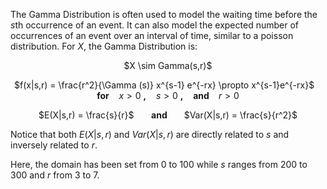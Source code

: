 The Gamma Distribution is often used to model the waiting time before the <i>s</i>th occurrence of an event. It can also model the expected number of occurrences of an event over an interval of time, similar to a poisson distribution. For $X$, the Gamma Distribution is:

<center> $X \sim Gamma(s,r)$

$f(x|s,r) = \frac{r^2}{\Gamma (s)} x^{s-1} e^{-rx} \propto x^{s-1}e^{-rx}$ &nbsp;&nbsp; <b>for</b> &nbsp;&nbsp; $x > 0$ <b>,</b> &nbsp;&nbsp; $s > 0$ <b>,</b> &nbsp;&nbsp; <b> and </b> &nbsp;&nbsp; $r >0$

$E(X|s,r) = \frac{s}{r}$ &nbsp;&nbsp;&nbsp;&nbsp;&nbsp; <b> and </b> &nbsp;&nbsp;&nbsp;&nbsp;&nbsp; $Var(X|s,r) = \frac{s}{r^2}$  </center>

Notice that both $E(X|s,r)$ and $Var(X|s,r)$ are directly related to $s$ and inversely related to $r$.

Here, the domain has been set from 0 to 100 while $s$ ranges from 200 to 300 and $r$ from 3 to 7.
